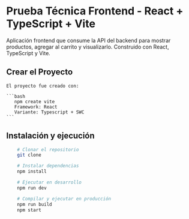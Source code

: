 # Prueba Técnica Frontend - React + TypeScript + Vite

Aplicación frontend que consume la API del backend para mostrar productos, agregar al carrito y visualizarlo.
Construido con React, TypeScript y Vite.

## Crear el Proyecto
    El proyecto fue creado con: 

    ```bash
       npm create vite
       Framework: React
       Variante: Typescript + SWC
    ```

  ## Instalación y ejecución

  ```bash
      # Clonar el repositorio
      git clone 

      # Instalar dependencias
      npm install

      # Ejecutar en desarrollo
      npm run dev

      # Compilar y ejecutar en producción
      npm run build
      npm start
  ```


